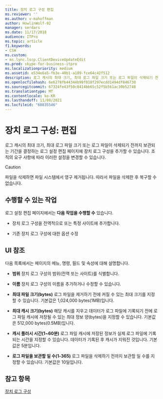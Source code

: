 ```yaml
---
title: 장치 로그 구성 편집
ms.reviewer: ''
ms.author: v-mahoffman
author: HowlinWolf-92
manager: serdars
ms.date: 11/17/2018
audience: ITPro
ms.topic: article
f1.keywords:
- CSH
ms.custom:
- ms.lync.lscp.ClientDeviceUpdateEdit
ms.prod: skype-for-business-itpro
ms.localizationpriority: medium
ms.assetid: e534e6a5-fb3e-40b1-a189-fce64c42f512
description: 로그 캐시의 최대 크기, 최대 로그 파일 크기 또는 로그 파일이 삭제되기 전까지 보관되는 기간을 결정하는 로그 설정 편집 페이지에 장치 로그 구성을 추가할 수 있습니다. 조직의 요구 사항에 따라 이러한 설정을 변경할 수 있습니다.
ms.openlocfilehash: 6e6278fb44344b99f018f297ecdd1494df846730
ms.sourcegitcommit: 67324fe43f50c8414bb65c52f5b561ac30b52748
ms.translationtype: MT
ms.contentlocale: ko-KR
ms.lasthandoff: 11/08/2021
ms.locfileid: "60835546"
---
```

# <a name="device-log-configuration-edit"></a>장치 로그 구성: 편집
 
로그 캐시의 최대 크기,  최대 로그 파일 크기 또는 로그 파일이 삭제되기 전까지 보관되는 기간을 결정하는 로그 설정 편집 페이지에 장치 로그 구성을 추가할 수 있습니다. 조직의 요구 사항에 따라 이러한 설정을 변경할 수 있습니다.
  
> [!CAUTION]
> 파일을 삭제하면 파일 시스템에서 영구 제거됩니다. 따라서 파일을 삭제한 후 복구할 수 없습니다. 
  
## <a name="tasks-you-can-perform"></a>수행할 수 있는 작업

로그 설정 편집 페이지에서는 **다음 작업을 수행할 수** 있습니다.
  
- 장치 로그 구성을 전역적으로 또는 특정 사이트에 추가합니다.
    
- 기존 장치 로그 구성에 대한 옵션 수정
    
## <a name="ui-reference"></a>UI 참조

다음 목록에서는 페이지의 메뉴, 명령, 필드 및 속성에 대해 설명합니다.
  
- **범위** 장치 로그 구성의 범위(전역 또는 사이트)를 식별합니다.
    
- **이름** 장치 로그 구성의 이름을 추가하거나 수정할 수 있습니다.
    
- **최대 파일 크기(bytes)** 로그 파일을 제거하기 전에 커질 수 있는 최대 크기를 지정할 수 있습니다. 기본값은 1,024,000 bytes(1MB)입니다.
    
- **최대 캐시 크기(bytes)** 해당 캐시를 지우고 데이터가 로그 파일에 기록되기 전에 로그 파일 캐시에 저장될 수 있는 최대 정보 양(bytes)을 지정할 수 있습니다. 기본값은 512,000 bytes(0.5MB)입니다.
    
- **캐시 플러시 시간(1~60분)** 로그 파일 캐시에 저장된 정보가 실제 로그 파일에 기록되는 시간을 지정할 수 있습니다. 데이터가 기록된 후 캐시가 지워진 것입니다. 기본값은 5분입니다.
    
- **로그 파일을 보관할 일 수(1-365)** 로그 파일을 삭제하기 전까지 보관할 일 수를 지정할 수 있습니다. 기본값은 10일입니다.
    
## <a name="see-also"></a>참고 항목

[장치 로그 구성](device-log-configuration.md)
